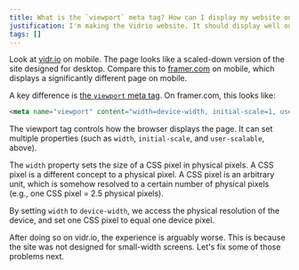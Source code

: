 ```yaml
---
title: What is the `viewport` meta tag? How can I display my website on mobile?
justification: I'm making the Vidrio website. It should display well on mobile.
tags: []
---
```


Look at [vidr.io](https://vidr.io) on mobile. The page looks like a scaled-down version of the site designed for desktop. Compare this to [framer.com](https://framer.com/) on mobile, which displays a significantly different page on mobile.

A key difference is [the `viewport` meta tag](https://developer.mozilla.org/en/docs/Mozilla/Mobile/Viewport_meta_tag). On framer.com, this looks like:

```html
<meta name="viewport" content="width=device-width, initial-scale=1, user-scalable=no"/>
```

The viewport tag controls how the browser displays the page. It can set multiple properties (such as `width`, `initial-scale`, and `user-scalable`, above).

The `width` property sets the size of a CSS pixel in physical pixels. A CSS pixel is a different concept to a physical pixel. A CSS pixel is an arbitrary unit, which is somehow resolved to a certain number of physical pixels (e.g., one CSS pixel = 2.5 physical pixels).

By setting `width` to `device-width`, we access the physical resolution of the device, and set one CSS pixel to equal one device pixel.

After doing so on vidr.io, the experience is arguably worse. This is because the site was not designed for small-width screens. Let's fix some of those problems next.
